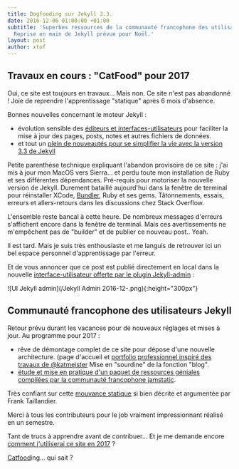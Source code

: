 ```yaml
---
title: Dogfooding sur Jekyll 3.3.
date: 2016-12-06 01:00:00 +01:00
subtitle: 'Superbes ressources de la communauté francophone des utilisateurs de sites statiques.
  Reprise en main de Jekyll prévue pour Noël.'
layout: post
author: xtof
---
```


## Travaux en cours  : "CatFood" pour 2017 

Oui, ce site est toujours en travaux... Mais non. Ce site n'est pas abandonné !  Joie de reprendre l'apprentissage "statique" après 6 mois d'absence. 

Bonnes nouvelles concernant le moteur Jekyll :  
- évolution sensible des [éditeurs et interfaces-utilisateurs](https://github.com/planetjekyll/awesome-jekyll-editors)  pour faciliter la mise à jour des pages, posts, notes et autres fichiers de données.
- et tout un [plein de nouveautés pour se simplifier la vie avec la version 3.3 de Jekyll](http://jekyll-fr.org/2016/10/07/jekyll-3-3-est-dispo/) 

Petite parenthèse technique expliquant l'abandon provisoire de ce site : j'ai mis à jour mon MacOS vers Sierra... et perdu toute mon installation de Ruby et ses différentes dépendances. Pré-requis pour motoriser la nouvelle version de Jekyll. Durement bataillé aujourd'hui dans la fenêtre de terminal pour réinstaller XCode,  [Bundler](http://bundler.io/), Ruby et ses gems. Tâtonnements, essais, erreurs et allers-retours dans les discussions chez Stack Overflow.

L'ensemble reste bancal à cette heure. De nombreux messages d'erreurs s'affichent encore dans la fenêtre de terminal. Mais ces avertissements ne m'empêchent pas de "builder" et de publier ce nouveau post.. Yeah.

Il est tard. Mais je suis très enthousiaste et me languis de retrouver ici un bel espace personnel d'apprentissage par l'erreur. 

Et de vous annoncer que ce post est publié directement en local dans la nouvelle [interface-utilisateur offerte par le plugin Jekyll-admin](https://github.com/jekyll/jekyll-admin)  :

![UI Jekyll admin](/Jekyll Admin 2016-12-.png){:height="300px"}


## Communauté francophone des utilisateurs Jekyll

Retour prévu durant les vacances pour de nouveaux réglages et mises à jour. Au programme pour 2017 : 

- rêve de démontage complet de ce site pour dépose d'une nouvelle architecture. (page d'accueil et [portfolio professionnel inspiré des travaux de @katmeister](http://jekyll-fr.org/2016/11/10/designer-un-portfolio-avec-jekyll/.) Mise en "sourdine" de la fonction "blog". 
- [étude et mise en pratique  d'un paquet de ressources géniales compilées par la communauté francophone jamstatic](https://jamstatic.fr/).  

Très confiant sur cette [mouvance statique](https://frank.taillandier.me/2016/03/08/les-gestionnaires-de-contenu-statique/) si bien décrite et argumentée par Frank Taillandier.  

Merci à tous les contributeurs pour le job vraiment impressionnant réalisé en un semestre. 

Tant de trucs à apprendre avant de contribuer... Et je me demande encore [comment j'utiliserai ce site en 2017](https://mademistakes.com/articles/using-jekyll-2016/) ?

[Catfood](http://katfukui.com/my-site/product/2016/01/19/cat-food-delivery.html)ing... qui sait ?